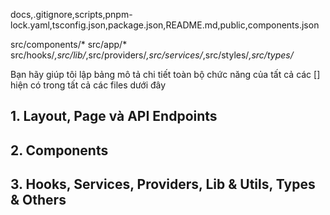 docs,.gitignore,scripts,pnpm-lock.yaml,tsconfig.json,package.json,README.md,public,components.json

src/components/*
src/app/*
src/hooks/*,src/lib/*,src/providers/*,src/services/*,src/styles/*,src/types/*

Bạn hãy giúp tôi lập bảng mô tả chi tiết toàn bộ chức năng của tất cả các [] hiện có trong tất cả các files dưới đây
## 1. Layout, Page và API Endpoints
## 2. Components
## 3. Hooks, Services, Providers, Lib & Utils, Types & Others